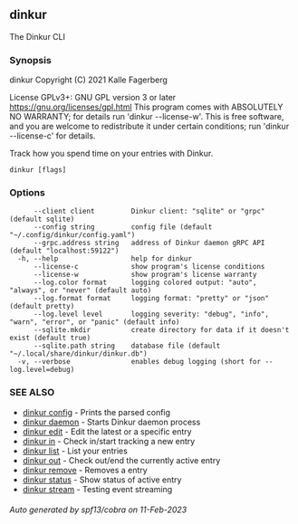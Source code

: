 ## dinkur

The Dinkur CLI

### Synopsis

dinkur Copyright (C) 2021 Kalle Fagerberg

  License GPLv3+: GNU GPL version 3 or later <https://gnu.org/licenses/gpl.html>
  This program comes with ABSOLUTELY NO WARRANTY; for details run 'dinkur --license-w'.
  This is free software, and you are welcome to redistribute it
  under certain conditions; run 'dinkur --license-c' for details.

Track how you spend time on your entries with Dinkur.


```
dinkur [flags]
```

### Options

```
      --client client         Dinkur client: "sqlite" or "grpc" (default sqlite)
      --config string         config file (default "~/.config/dinkur/config.yaml")
      --grpc.address string   address of Dinkur daemon gRPC API (default "localhost:59122")
  -h, --help                  help for dinkur
      --license-c             show program's license conditions
      --license-w             show program's license warranty
      --log.color format      logging colored output: "auto", "always", or "never" (default auto)
      --log.format format     logging format: "pretty" or "json" (default pretty)
      --log.level level       logging severity: "debug", "info", "warn", "error", or "panic" (default info)
      --sqlite.mkdir          create directory for data if it doesn't exist (default true)
      --sqlite.path string    database file (default "~/.local/share/dinkur/dinkur.db")
  -v, --verbose               enables debug logging (short for --log.level=debug)
```

### SEE ALSO

* [dinkur config](dinkur_config.md)	 - Prints the parsed config
* [dinkur daemon](dinkur_daemon.md)	 - Starts Dinkur daemon process
* [dinkur edit](dinkur_edit.md)	 - Edit the latest or a specific entry
* [dinkur in](dinkur_in.md)	 - Check in/start tracking a new entry
* [dinkur list](dinkur_list.md)	 - List your entries
* [dinkur out](dinkur_out.md)	 - Check out/end the currently active entry
* [dinkur remove](dinkur_remove.md)	 - Removes a entry
* [dinkur status](dinkur_status.md)	 - Show status of active entry
* [dinkur stream](dinkur_stream.md)	 - Testing event streaming

###### Auto generated by spf13/cobra on 11-Feb-2023
